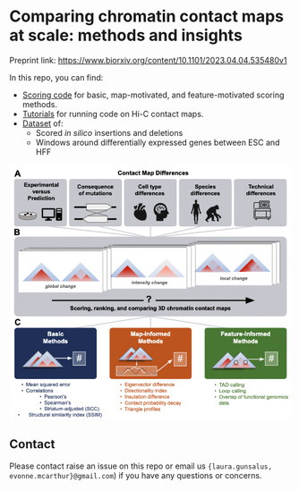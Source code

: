 # Comparing chromatin contact maps at scale: methods and insights

Preprint link: https://www.biorxiv.org/content/10.1101/2023.04.04.535480v1

In this repo, you can find:
- [Scoring code](https://github.com/pollardlab/contact_map_scoring/blob/main/code/scoring.py) for basic, map-motivated, and feature-motivated scoring methods.
- [Tutorials](https://github.com/pollardlab/contact_map_scoring/tree/main/notebooks) for running code on Hi-C contact maps.
- [Dataset](https://github.com/pollardlab/contact_map_scoring/tree/main/data) of:
	* Scored _in silico_ insertions and deletions
	* Windows around differentially expressed genes between ESC and HFF

![](notebooks/images/Fig1.png)

## Contact

Please contact raise an issue on this repo or email us `{laura.gunsalus, evonne.mcarthur}@gmail.com`) if you have any questions or concerns.
